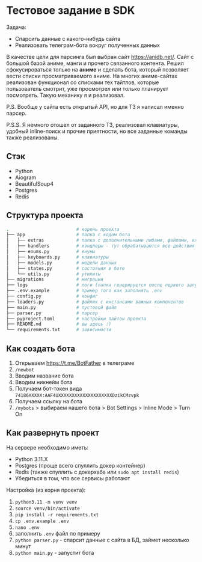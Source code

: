 # Тестовое задание в SDK
Задача: 
- Спарсить данные с какого-нибудь сайта
- Реализовать телеграм-бота вокруг полученных данных

В качестве цели для парсинга был выбран сайт https://anidb.net/. Сайт с большой базой аниме, манги и прочего связанного контента. Решил сфокусироваться только на **аниме** и сделать бота, который позволяет вести списки просматриваемого аниме. 
На многих аниме-сайтах реализован функционал со списками тех тайтлов, которые пользователь смотрит, уже просмотрел или только планирует посмотреть. Такую механику я и реализовал.

P.S.
Вообще у сайта есть открытый API, но для ТЗ я написал именно парсер. 

P.S.S.
Я немного отошел от заданного ТЗ, реализовал клавиатуры, удобный inline-поиск и прочие приятности, но все заданные команды также реализованы.

## Стэк
- Python
- Aiogram 
- BeautifulSoup4
- Postgres
- Redis

## Структура проекта
```bash
.                         # корень проекта
├── app                   # папка с кодом бота
│   ├── extras            # папка с дополнительными либами, файлами, классами
│   ├── handlers          # хэндлеры - тут обрабатываются все действия юзера
│   ├── enums.py          # енумы
│   ├── keyboards.py      # клавиатуры
│   ├── models.py         # модели данных
│   ├── states.py         # состояния в боте
│   └── utils.py          # утилиты
├── migrations            # миграции
├── logs                  # логи (папка генерируется после первого запуска бота)
├── .env.example          # пример того как заполнять .env 
├── config.py             # конфиг
├── loaders.py            # файлик с инстансами важных компонентов
├── main.py               # пустовой файл
├── parser.py             # парсер
├── pyproject.toml        # настройки пайтон проекта
├── README.md             # вы здесь :)
└── requirements.txt      # зависимости
```

## Как создать бота
1. Открываем https://t.me/BotFather в телеграме
2. `/newbot`
3. Вводим название бота
4. Вводим никнейм бота
5. Получаем бот-токен вида `74186XXXXX:AAF4UXXXXXXXXXXXXXXXXXXXXDzikCMzvpk`
6. Получаем ссылку на бота
7. `/mybots` > выбираем нашего бота > Bot Settings > Inline Mode > Turn On

## Как развернуть проект
На сервере необходимо иметь:
- Python 3.11.X
- Postgres (проще всего спуллить докер контейнер)
- Redis (также спуллить с докерхаба или `sudo apt install redis`)
- Убедиться в том, что все сервисы работают

Настройка (из корня проекта):
1. `python3.11 -m venv venv`
2. `source venv/bin/activate`
3. `pip install -r requirements.txt`
4. `cp .env.example .env`
5. `nano .env`
6. заполнить `.env` файл по примеру
7. `python parser.py` - спарсит данные с сайта в БД, займет несколько минут
8. `python main.py` - запустит бота

